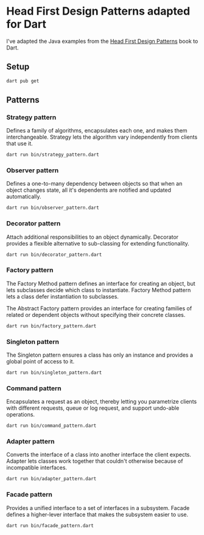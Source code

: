 # Head First Design Patterns adapted for Dart
I've adapted the Java examples from the [Head First Design Patterns](https://www.oreilly.com/library/view/head-first-design/9781492077992/) book to Dart.

## Setup
```bash
dart pub get
```

## Patterns

### Strategy pattern
Defines a family of algorithms, encapsulates each one, and makes them interchangeable. Strategy lets the algorithm vary independently from clients that use it.

```bash
dart run bin/strategy_pattern.dart
```

### Observer pattern
Defines a one-to-many dependency between objects so that when an object changes state, all it's dependents are notified and updated automatically.

```bash
dart run bin/observer_pattern.dart
```

### Decorator pattern
Attach additional responsibilities to an object dynamically. Decorator provides a flexible alternative to sub-classing for extending functionality.

```bash
dart run bin/decorator_pattern.dart
```

### Factory pattern
The Factory Method pattern defines an interface for creating an object, but lets subclasses decide which class to instantiate. Factory Method pattern lets a class defer instantiation to subclasses.

The Abstract Factory pattern provides an interface for creating families of related or dependent objects without specifying their concrete classes.

```bash
dart run bin/factory_pattern.dart
```

### Singleton pattern
The Singleton pattern ensures a class has only an instance and provides a global point of access to it.

```bash
dart run bin/singleton_pattern.dart
```

### Command pattern
Encapsulates a request as an object, thereby letting you parametrize clients with different requests, queue or log request, and support undo-able operations.

```bash
dart run bin/command_pattern.dart
```

### Adapter pattern
Converts the interface of a class into another interface the client expects. Adapter lets classes work together that couldn't otherwise because of incompatible interfaces.
```bash
dart run bin/adapter_pattern.dart
```

### Facade pattern
Provides a unified interface to a set of interfaces in a subsystem. Facade defines a higher-lever interface that makes the subsystem easier to use.
```bash
dart run bin/facade_pattern.dart
```
